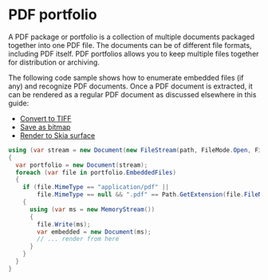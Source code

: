 # PDF portfolio

A PDF package or portfolio is a collection of multiple documents packaged together into one PDF file. 
The documents can be of different file formats, including PDF itself. 
PDF portfolios allows you to keep multiple files together for distribution or archiving.

The following code sample shows how to enumerate embedded files (if any) and recognize PDF documents. 
Once a PDF document is extracted, it can be rendered as a regular PDF document as discussed elsewhere in this guide: 
- [Convert to TIFF](convert-to-tiff)
- [Save as bitmap](save-as-bitmap)
- [Render to Skia surface](skia-surface)

``` csharp
using (var stream = new Document(new FileStream(path, FileMode.Open, FileAccess.Read))
{
  var portfolio = new Document(stream);
  foreach (var file in portfolio.EmbeddedFiles)
  {
    if (file.MimeType == "application/pdf" || 
        file.MimeType == null && ".pdf" == Path.GetExtension(file.FileName))
    {
      using (var ms = new MemoryStream())
      {
        file.Write(ms);
        var embedded = new Document(ms);
        // ... render from here
      }
    }
  }
}
```